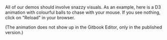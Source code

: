 All of our demos should involve snazzy visuals. As an example, here is a D3 animation with colourful balls to chase with your mouse. If you see nothing,  click on "Reload" in your browser.

(The animation does not show up in the Gitbook Editor, only in the published version.)

<html>
    <meta http-equiv="Content-Type" content="text/html;charset=utf-8"/>
    <script type="text/javascript" src="https://mbostock.github.io/d3/talk/20111018/d3/d3.js"></script>
    <script type="text/javascript" src="https://mbostock.github.io/d3/talk/20111018/d3/d3.geom.js"></script>
    <script type="text/javascript" src="https://mbostock.github.io/d3/talk/20111018/d3/d3.layout.js"></script>
    <style type="text/css">

circle {
  stroke: #000;
  stroke-opacity: .5;
}

    </style>
  <body>
    <div id="body">
    <script type="text/javascript">

var w = 600,
    h = 400;

var nodes = d3.range(50).map(function() { return {radius: Math.random() * 10 + 3}; }),
    color = d3.scale.category10();

var force = d3.layout.force()
    .gravity(0.1)
    .charge(function(d, i) { return i ? 0 : -2000; })
    .nodes(nodes)
    .size([w, h]);

var root = nodes[0];
root.radius = 0;
root.fixed = true;

force.start();

var svg = d3.select("#body").append("svg:svg")
    .attr("width", w)
    .attr("height", h);

svg.selectAll("circle")
    .data(nodes.slice(1))
  .enter().append("svg:circle")
    .attr("r", function(d) { return d.radius - 2; })
    .style("fill", function(d, i) { return color(i % 17); });

force.on("tick", function(e) {
  var q = d3.geom.quadtree(nodes),
      i = 0,
      n = nodes.length;

  while (++i < n) {
    q.visit(collide(nodes[i]));
  }

  svg.selectAll("circle")
      .attr("cx", function(d) { return d.x; })
      .attr("cy", function(d) { return d.y; });
});

svg.on("mousemove", function() {
  var p1 = d3.svg.mouse(this);
  root.px = p1[0];
  root.py = p1[1];
  force.resume();
});

function collide(node) {
  var r = node.radius + 16,
      nx1 = node.x - r,
      nx2 = node.x + r,
      ny1 = node.y - r,
      ny2 = node.y + r;
  return function(quad, x1, y1, x2, y2) {
    if (quad.point && (quad.point !== node)) {
      var x = node.x - quad.point.x,
          y = node.y - quad.point.y,
          l = Math.sqrt(x * x + y * y),
          r = node.radius + quad.point.radius;
      if (l < r) {
        l = (l - r) / l * .5;
        node.x -= x *= l;
        node.y -= y *= l;
        quad.point.x += x;
        quad.point.y += y;
      }
    }
    return x1 > nx2
        || x2 < nx1
        || y1 > ny2
        || y2 < ny1;
  };
}

    </script>
  </body>
</html>
